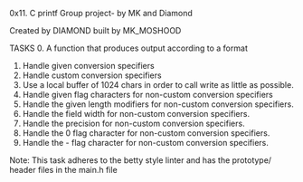 0x11. C printf Group project- by MK and Diamond 

Created by DIAMOND built by MK_MOSHOOD

TASKS
0. A function that produces output according to a format
1. Handle given conversion specifiers
2. Handle custom conversion specifiers
3. Use a local buffer of 1024 chars in order to call write as little as possible.
4. Handle given flag characters for non-custom conversion specifiers
5. Handle the given length modifiers for non-custom conversion specifiers.
6. Handle the field width for non-custom conversion specifiers.
7. Handle the precision for non-custom conversion specifiers.
8. Handle the 0 flag character for non-custom conversion specifiers.
9. Handle the - flag character for non-custom conversion specifiers.

Note: This task adheres to the betty style linter
and has the prototype/ header files in the main.h file
